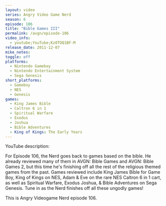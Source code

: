 ```yaml
---
layout: video
series: Angry Video Game Nerd
season: 6
episode: 106
title: "Bible Games III"
permalink: /avgn/episode-106
video_info:
  - youtube;YouTube;Kz0TOQ1BF-M
release_date: 2011-12-07
mike_notes:
toggle: off
platforms:
  - Nintendo Gameboy
  - Nintendo Entertainment System
  - Sega Genesis
short_platforms:
  - Gameboy
  - NES
  - Genesis
games:
  - King James Bible
  - Caltron 6 in 1
  - Spiritual Warfare
  - Exodus
  - Joshua
  - Bible Adventures
  - King of Kings: The Early Years
---
```


<p class="yt-description">YouTube description:</p>

For Episode 106, the Nerd goes back to games based on the bible. He already reviewed many of them in AVGN: Bible Games and AVGN: Bible Games 2, but this time he's finishing off all the rest of the religious themed games from the past. Games reviewed include King James Bible for Game Boy, King of Kings on NES, Adam & Eve on the rare NES Caltron 6 in 1 cart, as well as Spiritual Warfare, Exodus Joshua, & Bible Adventures on Sega Genesis. Tune in as the Nerd finishes off all these ungodly games!

This is Angry Videogame Nerd episode 106.